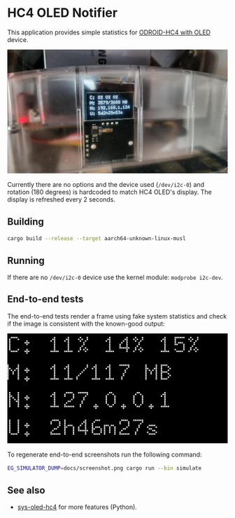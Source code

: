 # HC4 OLED Notifier

This application provides simple statistics for [ODROID-HC4 with OLED] device.

[ODROID-HC4 with OLED]: https://www.hardkernel.com/shop/odroid-hc4-oled/

![Real-life render](docs/real.jpg)

Currently there are no options and the device used (`/dev/i2c-0`) and
rotation (180 degrees) is hardcoded to match HC4 OLED's display. The
display is refreshed every 2 seconds.

## Building

```sh
cargo build --release --target aarch64-unknown-linux-musl
```

## Running

If there are no `/dev/i2c-0` device use the kernel module: `modprobe
i2c-dev`.

## End-to-end tests

The end-to-end tests render a frame using fake system statistics and
check if the image is consistent with the known-good output:

![Simulated output](docs/screenshot.png)

To regenerate end-to-end screenshots run the following command:

```sh
EG_SIMULATOR_DUMP=docs/screenshot.png cargo run --bin simulate
```

## See also

  - [sys-oled-hc4](https://github.com/rpardini/sys-oled-hc4) for more
    features (Python).
